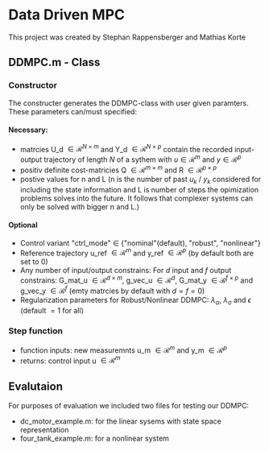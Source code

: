 # Data Driven MPC
This project was created by Stephan Rappensberger and Mathias Korte

## DDMPC.m - Class

### Constructor
The constructer generates the DDMPC-class with user given paramters. These parameters can/must specified:

#### Necessary:
- matrcies U_d $\in\mathcal{R}^{N\times m}$ and Y_d $\in\mathcal{R}^{N\times p}$ contain the recorded input-output trajectory of length $N$ of a sythem with $u\in\mathcal{R}^{m}$ and $y\in\mathcal{R}^{p}$
- positiv definite cost-matricies Q $\in\mathcal{R}^{m\times m}$ and R $\in\mathcal{R}^{p\times p}$ 
- postive values for n and L (n is the number of past $u_k$ / $y_k$ considered for including the state information and L is number of steps the opimization problems solves into the future. It follows that complexer systems can only be solved with bigger n and L.)

#### Optional
- Control variant "ctrl_mode" $\in$ {"nominal"(default), "robust", "nonlinear"}
- Reference trajectory u_ref $\in\mathcal{R}^{m}$ and y_ref $\in\mathcal{R}^{p}$ (by default both are set to 0)
- Any number of input/output constrains: For $d$ input and $f$ output constrains: G_mat_u $\in\mathcal{R}^{d\times m}$, g_vec_u $\in\mathcal{R}^{d}$, G_mat_y $\in\mathcal{R}^{f\times p}$ and g_vec_y $\in\mathcal{R}^{f}$  (emty matrcies by default with $d=f=0$)
- Regularization parameters for Robust/Nonlinear DDMPC:  $\lambda_\alpha$, $\lambda_\sigma$ and $\epsilon$ (default $=1$ for all)

### Step function
- function inputs: new measuremnts u_m $\in\mathcal{R}^{m}$ and y_m $\in\mathcal{R}^{p}$
- returns: control input  u $\in\mathcal{R}^{m}$ 

## Evalutaion 
For purposes of evaluation we included two files for testing our DDMPC:
- dc_motor_example.m: for the linear sysems with state space representation
- four_tank_example.m: for a nonlinear system
